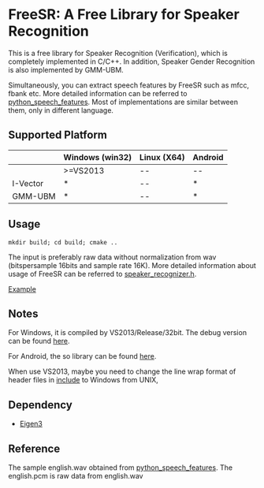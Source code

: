 # FreeSR: A Free Library for Speaker Recognition
This is a free library for Speaker Recognition (Verification), which is completely implemented in C/C++. In addition, Speaker Gender Recognition is also implemented by GMM-UBM.

Simultaneously, you can extract speech features by FreeSR such as mfcc, fbank etc. More detailed information can be referred to [python_speech_features](https://github.com/jameslyons/python_speech_features). Most of implementations are similar between them, only in different language.

## Supported Platform

|                | Windows (win32)  | Linux (X64) | Android      |
|----------------|----------------|-------------|--------------|
|                | >=VS2013       | --          |  --          |
|   I-Vector     | *              | --          |  *          |
|   GMM-UBM      | *              | --          |  *          |


## Usage
```
mkdir build; cd build; cmake ..
```
The input is preferably raw data without normalization from wav (bitspersample 16bits and sample rate 16K).
More detailed information about usage of FreeSR can be referred to [speaker_recognizer.h](/include/speaker_recognizer.h).

[Example](/example/)

## Notes
For Windows, it is compiled by VS2013/Release/32bit. The debug version can be found [here](https://share.weiyun.com/5prBEuQ).

For Android, the so library can be found [here](https://share.weiyun.com/5O9BdLP).

When use VS2013, maybe you need to change the line wrap format of header files in [include](/include/) to Windows from UNIX,


## Dependency
+ [Eigen3](http://eigen.tuxfamily.org/index.php?title=Main_Page)


## Reference
The sample english.wav obtained from [python_speech_features](https://github.com/jameslyons/python_speech_features).
The english.pcm is raw data from english.wav


